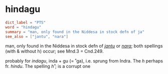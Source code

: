 # hindagu

``` toml
dict_label = "PTS"
word = "hindagu"
summary = "man, only found in the Niddesa in stock defn of ja"
see_also = ["jantu", "nara"]
```

man, only found in the Niddesa in stock defn of *[jantu](jantu.md)* or *[nara](nara.md)*; both spellings (with & without h) occur; see Mnd.3 = Cnd.249.

probably for *indagu*, inda \+ gu (= ˚ga), i.e. sprung from Indra. The *h* perhaps fr. *hindu*. The spelling *h˚*; is a corrupt one

